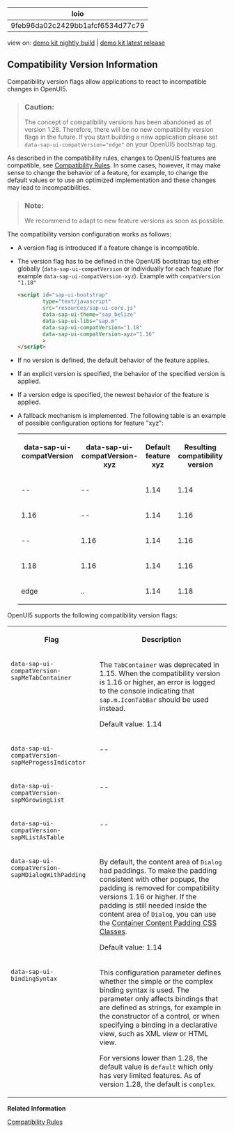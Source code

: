 <!-- loio9feb96da02c2429bb1afcf6534d77c79 -->

| loio |
| -----|
| 9feb96da02c2429bb1afcf6534d77c79 |

<div id="loio">

view on: [demo kit nightly build](https://sdk.openui5.org/nightly/#/topic/9feb96da02c2429bb1afcf6534d77c79) | [demo kit latest release](https://sdk.openui5.org/topic/9feb96da02c2429bb1afcf6534d77c79)</div>

## Compatibility Version Information

Compatibility version flags allow applications to react to incompatible changes in OpenUI5.

> ### Caution:  
> The concept of compatibility versions has been abandoned as of version 1.28. Therefore, there will be no new compatibility version flags in the future. If you start building a new application please set `data-sap-ui-compatVersion="edge"` on your OpenUI5 bootstrap tag.

As described in the compatibility rules, changes to OpenUI5 features are compatible, see [Compatibility Rules](Compatibility_Rules_91f0873.md). In some cases, however, it may make sense to change the behavior of a feature, for example, to change the default values or to use an optimized implementation and these changes may lead to incompatibilities.

> ### Note:  
> We recommend to adapt to new feature versions as soon as possible.

The compatibility version configuration works as follows:

-   A version flag is introduced if a feature change is incompatible.
-   The version flag has to be defined in the OpenUI5 bootstrap tag either globally \(`data-sap-ui-compatVersion` or individually for each feature \(for example `data-sap-ui-compatVersion-xyz`\). Example with `compatVersion "1.18"`

    ```html
    <script id="sap-ui-bootstrap" 
            type="text/javascript"
            src="resources/sap-ui-core.js"
            data-sap-ui-theme="sap_belize"
            data-sap-ui-libs="sap.m"
            data-sap-ui-compatVersion="1.18"
            data-sap-ui-compatVersion-xyz="1.16"
            >
    </script> 
    ```

-   If no version is defined, the default behavior of the feature applies.
-   If an explicit version is specified, the behavior of the specified version is applied.
-   If a version edge is specified, the newest behavior of the feature is applied.
-   A fallback mechanism is implemented. The following table is an example of possible configuration options for feature "xyz":


    <table>
    <tr>
    <th valign="top">

    data-sap-ui-compatVersion


    
    </th>
    <th valign="top">

    data-sap-ui-compatVersion-xyz


    
    </th>
    <th valign="top">

    Default feature xyz


    
    </th>
    <th valign="top">

    Resulting compatibility version


    
    </th>
    </tr>
    <tr>
    <td valign="top">

    \--


    
    </td>
    <td valign="top">

    \--


    
    </td>
    <td valign="top">

    1.14


    
    </td>
    <td valign="top">

    1.14


    
    </td>
    </tr>
    <tr>
    <td valign="top">

    1.16


    
    </td>
    <td valign="top">

    \--


    
    </td>
    <td valign="top">

    1.14


    
    </td>
    <td valign="top">

    1.16


    
    </td>
    </tr>
    <tr>
    <td valign="top">

    \--


    
    </td>
    <td valign="top">

    1.16


    
    </td>
    <td valign="top">

    1.14


    
    </td>
    <td valign="top">

    1.16


    
    </td>
    </tr>
    <tr>
    <td valign="top">

    1.18


    
    </td>
    <td valign="top">

    1.16


    
    </td>
    <td valign="top">

    1.14


    
    </td>
    <td valign="top">

    1.16


    
    </td>
    </tr>
    <tr>
    <td valign="top">

    edge


    
    </td>
    <td valign="top">

    ..


    
    </td>
    <td valign="top">

    1.14


    
    </td>
    <td valign="top">

    1.18


    
    </td>
    </tr>
    </table>
    

OpenUI5 supports the following compatibility version flags:


<table>
<tr>
<th valign="top">

Flag



</th>
<th valign="top">

Description



</th>
</tr>
<tr>
<td valign="top">

`data-sap-ui-compatVersion-sapMeTabContainer`



</td>
<td valign="top">

The `TabContainer` was deprecated in 1.15. When the compatibility version is 1.16 or higher, an error is logged to the console indicating that `sap.m.IconTabBar` should be used instead.

Default value: 1.14



</td>
</tr>
<tr>
<td valign="top">

`data-sap-ui-compatVersion-sapMeProgessIndicator`



</td>
<td valign="top">

\--



</td>
</tr>
<tr>
<td valign="top">

`data-sap-ui-compatVersion-sapMGrowingList`



</td>
<td valign="top">

\--



</td>
</tr>
<tr>
<td valign="top">

`data-sap-ui-compatVersion-sapMListAsTable`



</td>
<td valign="top">

\--



</td>
</tr>
<tr>
<td valign="top">

`data-sap-ui-compatVersion-sapMDialogWithPadding`



</td>
<td valign="top">

By default, the content area of `Dialog` had paddings. To make the padding consistent with other popups, the padding is removed for compatibility versions 1.16 or higher. If the padding is still needed inside the content area of `Dialog`, you can use the [Container Content Padding CSS Classes](Using_Container_Content_Padding_CSS_Classes_c71f6df.md).

Default value: 1.14



</td>
</tr>
<tr>
<td valign="top">

`data-sap-ui-bindingSyntax`



</td>
<td valign="top">

This configuration parameter defines whether the simple or the complex binding syntax is used. The parameter only affects bindings that are defined as strings, for example in the constructor of a control, or when specifying a binding in a declarative view, such as XML view or HTML view.

For versions lower than 1.28, the default value is `default` which only has very limited features. As of version 1.28, the default is `complex`.



</td>
</tr>
</table>

**Related Information**  


[Compatibility Rules](Compatibility_Rules_91f0873.md "The following sections describe what SAP can change in major, minor, and patch releases. Always consider these rules when developing apps, features, or controls with or for OpenUI5.")

